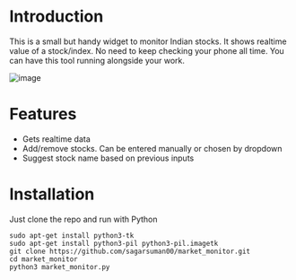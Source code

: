 # Introduction
This is a small but handy widget to monitor Indian stocks.
It shows realtime value of a stock/index.
No need to keep checking your phone all time. You can have this tool running alongside your work.

![image](https://github.com/sagarsuman00/market_monitor/assets/26338533/7d4dd8e3-70b6-4a0f-9248-59ddb7554ab1)

# Features
- Gets realtime data
- Add/remove stocks. Can be entered manually or chosen by dropdown
- Suggest stock name based on previous inputs

# Installation
Just clone the repo and run with Python

```
sudo apt-get install python3-tk
sudo apt-get install python3-pil python3-pil.imagetk
git clone https://github.com/sagarsuman00/market_monitor.git
cd market_monitor
python3 market_monitor.py
```

